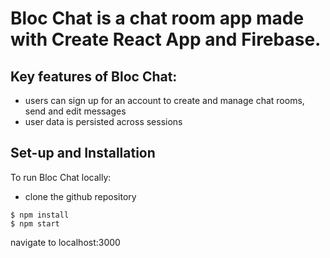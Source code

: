 # Bloc Chat is a chat room app made with Create React App and Firebase.

## Key features of Bloc Chat:
- users can sign up for an account to create and manage chat rooms, send and edit messages
- user data is persisted across sessions


## Set-up and Installation
To run Bloc Chat locally:
- clone the github repository
```
$ npm install
$ npm start

```
navigate to localhost:3000
